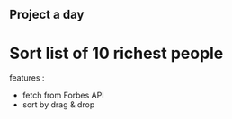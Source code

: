 ## Project a day

#  Sort list of 10 richest people


features :
- fetch from Forbes API
- sort by drag & drop
  